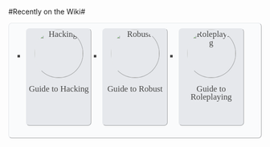 #Recently on the Wiki#
<ul style="
 -webkit-align-items: start;
 align-items: start;
 background: #fafbfc;
 border: .1em outset #e1e4e8;
 -webkit-border-radius: .4em;
 -o-border-radius: .4em;
 -ms-border-radius: .4em;
 -moz-border-radius: .4em;
 border-radius: .4em;
 clear: both;
 color: inherit;
 display: -webkit-flex;
 display: -o-flex;
 display: -ms-flex;
 display: -moz-flex;
 display: flex;
 -webkit-flex-direction: row-reverse;
 -o-flex-direction: row-reverse;
 -ms-flex-direction: row-reverse;
 -moz-flex-direction: row-reverse;
 flex-direction: row-reverse;
 font-family: 'Cambria Math', serif;
 font-size: 1.2em;
 -webkit-font-smoothing: antialiased;
 -o-font-smoothing: antialiased;
 -ms-font-smoothing: antialiased;
 -moz-font-smoothing: antialiased;
 font-smoothing: antialiased;
 -webkit-justify-content: space-around;
 -o-justify-content: space-around;
 -ms-justify-content: space-around;
 -moz-justify-content: space-around;
 justify-content: space-around;
 line-height: 1;
 list-style-type: square;
 margin: 0 0 .8em 0;
 opacity: .8;
 outline: none;
 padding: .6em 1.4em;
 text-align: center;
 -webkit-text-size-adjust: 100%;
 -o-text-size-adjust: 100%;
 -ms-text-size-adjust: 100%;
 -moz-text-size-adjust: 100%;
 text-size-adjust: 100%;
 vertical-align: middle;
 word-wrap: break-word;
"><li style='background: #e1e4e8; border: inherit; -webkit-border-radius: inherit; -o-border-radius: inherit; -ms-border-radius: inherit; -moz-border-radius: inherit; border-radius: inherit; color: inherit; font-family: inherit; font-size: inherit; height: 192; line-height: inherit; margin: inherit; padding: 0; text-align: center; vertical-align: inherit; width: 128;'><img alt='Roleplaying' height='96' src='' style="border: inherit; -webkit-border-radius: 50%; -o-border-radius: 50%; -ms-border-radius: 50%; -moz-border-radius: .5; border-radius: 50%; margin: inherit; padding: inherit; vertical-align: inherit;" width='96'><br>Guide to <a style='font-family: inherit; font-size: inherit;'>Roleplaying</a></li><li style='background: #e1e4e8; border: inherit; -webkit-border-radius: inherit; -o-border-radius: inherit; -ms-border-radius: inherit; -moz-border-radius: inherit; border-radius: inherit; color: inherit; font-family: inherit; font-size: inherit; height: 192; line-height: inherit; margin: inherit; padding: 0; text-align: center; vertical-align: inherit; width: 128;'><img alt='Robust' height='96' src='' style="border: inherit; -webkit-border-radius: 50%; -o-border-radius: 50%; -ms-border-radius: 50%; -moz-border-radius: .5; border-radius: 50%; margin: inherit; padding: inherit; vertical-align: inherit;" width='96'><br>Guide to <a style='font-family: inherit; font-size: inherit;'>Robust</a></li><li style='background: #e1e4e8; border: inherit; -webkit-border-radius: inherit; -o-border-radius: inherit; -ms-border-radius: inherit; -moz-border-radius: inherit; border-radius: inherit; color: inherit; font-family: inherit; font-size: inherit; height: 192; line-height: inherit; margin: inherit; padding: 0; text-align: center; vertical-align: inherit; width: 128;'><img alt='Hacking' height='96' src='' style="border: inherit; -webkit-border-radius: 50%; -o-border-radius: 50%; -ms-border-radius: 50%; -moz-border-radius: .5; border-radius: 50%; margin: inherit; padding: inherit; vertical-align: inherit;" width='96'><br>Guide to <a style='font-family: inherit; font-size: inherit;'>Hacking</a></li></ul>
